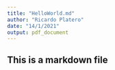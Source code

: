 ```yaml
---
title: "HelloWorld.md"
author: "Ricardo Platero"
date: "14/1/2021"
output: pdf_document
---
```


## This is a markdown file

